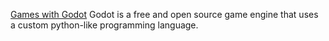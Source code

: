 [Games with Godot](https://github.com/TutorialDoctor/TD-Godot-Games)
Godot is a free and open source game engine that uses a custom python-like programming language.
